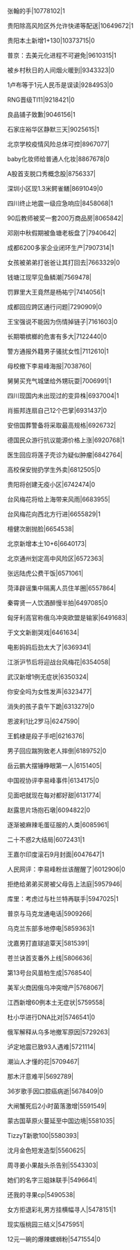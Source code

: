 张翰的手|10778102|1

贵阳除高风险区外允许快递等配送|10649672|1

贵阳本土新增1+130|10373715|0

普京：去美元化进程不可避免|9610315|1

被乡村秋日的人间烟火暖到|9343323|0

1卢布等于1元人民币是误读|9284953|0

RNG晋级TI11|9218421|0

良品铺子致歉|9046156|1

石家庄裕华区静默三天|9025615|1

北京学校疫情风险总体可控|8967077|

baby化妆师给普通人化妆|8867678|0

A股首支脱口秀概念股|8756337|

深圳小区现1.3米鳄雀鳝|8691049|0

四川终止地震一级应急响应|8458068|1

90后教师被奖一套200万商品房|8065842|

邓刚中秋假期被鱼塘老板盘了|7940642|

成都6200多家企业闭环生产|7907314|1

女孩被弟弟打爸爸让其打回去|7663329|0

钱塘江现罕见鱼鳞潮|7569478|

罚罪里大王竟然是杨祐宁|7414056|1

成都回应跨区通行问题|7290909|0

王宝强说不能因为伤情掉链子|7161603|0

长期嚼槟榔的危害有多大|7122440|0

警方通报外籍男子骚扰女性|7112610|1

母校撤下李易峰海报|7038760|

舅舅买充气城堡给外甥玩耍|7006991|1

四川现国内未出现过的变异株|6937004|1

肖振邦连扇自己12个巴掌|6931437|0

安倍国葬警备将采取最高规格|6926732|

德国民众游行抗议能源价格上涨|6920768|1

医生回应将莲子壳诊为疑似肿瘤|6842764|

高校保安抛扔学生外卖|6812505|0

贵阳将创建无疫小区|6742474|0

台风梅花将给上海带来风雨|6683955|

台风梅花向西北方行进|6655829|1

檀健次剧抛脸|6654538|

北京新增本土10+6|6640173|

北京通州划定高中风险区|6572363|

张远陆虎公费干饭|6571061|

菏泽辟谣集中隔离人员住羊圈|6557864|

秦霄贤一人饮酒醉慢半拍|6497085|0

匈牙利高官称俄乌冲突欧盟是输家|6491683|

于文文新剧哭戏|6461634|

电影妈妈后劲太大了|6369341|

江浙沪节后将迎战台风梅花|6354058|

武汉新增1例无症状|6350324|

你安全吗为女性发声|6323477|

消失的孩子袁午下跪|6313279|0

恩波利1比2罗马|6247590|

王鹤棣是段子手吧|6216376|

男子回应踹狗致老人摔倒|6189752|0

岳云鹏大摆锤睁眼第一人|6151405|

中国视协评李易峰事件|6134175|0

见面吧就现在每对都好甜|6131774|

赵露思片场抱石墩|6094822|0

逐渐被麻辣毛蛋征服的人类|6085961|

二十不惑2大结局|6072431|1

王嘉尔印度滚石9月封面|6047647|1

人民网评：李易峰粉丝该醒醒了|6012906|0

拒绝给弟弟买房被父母告上法庭|5957946|

库里：考虑过与杜兰特再联手|5947025|1

普京与马克龙通电话|5909266|

乌克兰东部多地停电|5859363|1

沈嘉男打直球追覃天|5815391|

苍兰诀首支番外上线|5806636|

第13号台风苗柏生成|5768540|

美军火商因俄乌冲突增产|5768067|

江西新增60例本土无症状|5759558|

杜小华进行DNA比对|5746541|0

俄军解释从乌多地撤军原因|5729263|

泸定地震已致93人遇难|5721114|

潮汕人才懂的花|5709467|

那木汗意难平|5692789|

36岁歌手因口腔癌病逝|5678409|0

大闸蟹死后2小时菌落激增|5591549|

蒙古国草原火蔓延至中国边境|5581035|

TizzyT新歌100|5580393|

沈月金色短发造型|5560625|

周寻姜小果敲头杀告别|5543303|

她们的名字三姐妹联手|5496641|

还我的寻果cp|5490538|

女方拒退彩礼男方挂横幅寻人|5478151|1

现实版桃园三结义|5475951|

12元一碗的爆辣螺蛳粉|5471554|0


